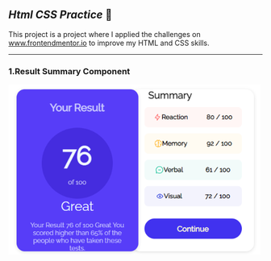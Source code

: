  ## ***Html CSS Practice*** :triangular_flag_on_post:

This project is a project where I applied the challenges on www.frontendmentor.io to improve my HTML and CSS skills.

---
<h3> 1.Result Summary Component</h3>
<img src="/finished-component/1.png" alt="" style="width:500px;height:500x">